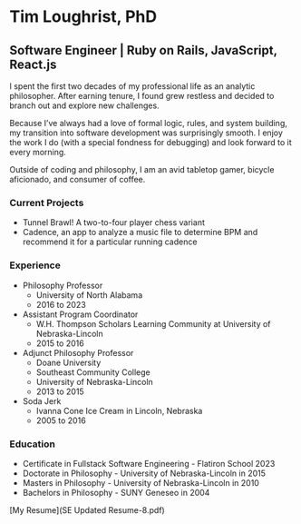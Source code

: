 # Tim Loughrist, PhD
## Software Engineer | Ruby on Rails, JavaScript, React.js

I spent the first two decades of my professional life as an analytic philosopher. After earning tenure, I found grew restless and decided to branch out and explore new challenges.

Because I’ve always had a love of formal logic, rules, and system building, my transition into software development was surprisingly smooth. I enjoy the work I do (with a special fondness for debugging) and look forward to it every morning.

Outside of coding and philosophy, I am an avid tabletop gamer, bicycle aficionado, and consumer of coffee.

### Current Projects ###
* Tunnel Brawl! A two-to-four player chess variant
* Cadence, an app to analyze a music file to determine BPM and recommend it for a particular running cadence

### Experience ###
* Philosophy Professor
  * University of North Alabama
  * 2016 to 2023
* Assistant Program Coordinator
  * W.H. Thompson Scholars Learning Community at University of Nebraska-Lincoln
  * 2015 to 2016
* Adjunct Philosophy Professor
  * Doane University
  * Southeast Community College
  * University of Nebraska-Lincoln
  * 2013 to 2015
* Soda Jerk
  * Ivanna Cone Ice Cream in Lincoln, Nebraska
  * 2005 to 2016

### Education ###
* Certificate in Fullstack Software Engineering - Flatiron School 2023
* Doctorate in Philosophy - University of Nebraska-Lincoln in 2015
* Masters in Philosophy - University of Nebraska-Lincoln in 2010
* Bachelors in Philosophy - SUNY Geneseo in 2004

[My Resume](SE Updated Resume-8.pdf)
